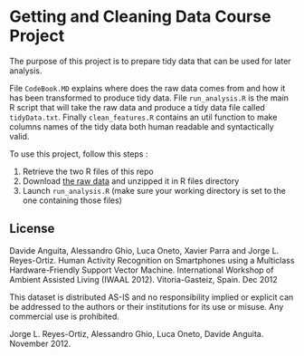 # Getting and Cleaning Data Course Project
The purpose of this project is to prepare tidy data that can be used for later analysis.

File `CodeBook.MD` explains where does the raw data comes from and how it has been transformed to produce tidy data.
File `run_analysis.R` is the main R script that will take the raw data and produce a tidy data file called `tidyData.txt`.
Finally  `clean_features.R` contains an util function to make columns names of the tidy data both human readable and syntactically valid.

To use this project, follow this steps :

1. Retrieve the two R files of this repo
2. Download [the raw data](https://d396qusza40orc.cloudfront.net/getdata%2Fprojectfiles%2FUCI%20HAR%20Dataset.zip) and unzipped it in R files directory
3. Launch `run_analysis.R` (make sure your working directory is set to the one containing those files)

## License

Davide Anguita, Alessandro Ghio, Luca Oneto, Xavier Parra and Jorge L. Reyes-Ortiz. Human Activity Recognition on Smartphones using a Multiclass 
Hardware-Friendly Support Vector Machine. International Workshop of Ambient Assisted Living (IWAAL 2012). Vitoria-Gasteiz, Spain. Dec 2012

This dataset is distributed AS-IS and no responsibility implied or explicit can be addressed to the authors or their institutions for its use or misuse. 
Any commercial use is prohibited.

Jorge L. Reyes-Ortiz, Alessandro Ghio, Luca Oneto, Davide Anguita. November 2012.